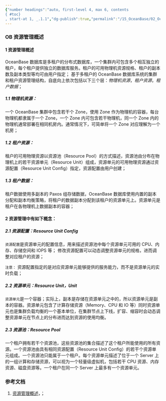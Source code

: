```yaml
---
{"number headings":"auto, first-level 4, max 6, contents
{ #toc}
, start-at 1, _.1.1","dg-publish":true,"permalink":"/15_OceanBase/02_OceanBase 基本操作/集群和多租户管理/管理资源/OB 资源管理概述/","dgPassFrontmatter":true}
---
```



### OB 资源管理概述

#### 1 资源管理概述
OceanBase 数据库是多租户的分布式数据库，一个集群内可包含多个相互独立的租户，每个租户提供独立的数据库服务。租户的可用物理机资源规格、租户的副本数及副本类型等均可由用户指定；
基于多租户的 OceanBase 数据库系统的集群和租户资源管理结构，自底向上依次包括以下三个层：*物理机资源*，*租户资源*，*租户数据*；

##### 1.1 物理机资源：
一个 OceanBase 集群中包含若干个 Zone，使用 Zone 作为物理机的容器，每台物理机都隶属于一个 Zone，一个 Zone 内可包含若干物理机，同一个 Zone 内的物理机通常部署在相同机房内。通常情况下，可简单将一个 Zone 对应理解为一个机房；

##### 1.2 租户资源：
租户的可用物理资源以资源池（Resource Pool）的方式描述，资源池由分布在物理机上的若干资源单元（Resource Unit）组成，资源单元的可用物理资源通过资源配置（Resource Unit Config）指定，资源配置由用户创建；
    
##### 1.3 租户数据：
租户数据使用多副本的 Paxos 组存储数据，OceanBase 数据库使用内置的副本分配和副本均衡策略，将租户的数据副本分配到该租户的资源单元上。资源单元是租户在各物理机上数据副本的容器；


#### 2 资源管理中有如下概念：
  
##### 2.1 资源配置：Resource Unit Config
`资源配置`是资源单元的配置信息，用来描述资源池中每个资源单元可用的 CPU、内存、存储空间和 IOPS 等；
修改资源配置可以动态调整资源单元的规格，进而调整对应租户的资源；

`注意：` 资源配置指定的是对应资源单元能够提供的服务能力，而不是资源单元的实时负载；

##### 2.2 资源单元：Resource Unit，Unit
`资源单元`是一个容器；实际上，副本是存储在资源单元之中的，所以资源单元是副本的容器。资源单元包含了计算存储资源（Memory、CPU 和 IO 等）同时资源单元也是集群负载均衡的一个基本单位，在集群节点上下线，扩容、缩容时会动态调整资源单元在节点上的分布进而达到资源的使用均衡。
    
##### 2.3 资源池：Resource Pool
一个租户拥有若干个资源池，这些资源池的集合描述了这个租户所能使用的所有资源。一个资源池由具有相同资源配置（Resource Unit Config）的若干个资源单元组成。一个资源池只能属于一个租户。每个资源单元描述了位于一个 Server 上的一组计算和存储资源，可以视为一个轻量级虚拟机，包括若干 CPU 资源、内存资源、磁盘资源等。一个租户在同一个 Server 上最多有一个资源单元。


### 参考文档
1. [资源管理概述](https://www.oceanbase.com/docs/enterprise-oceanbase-database-cn-10000000000944862)，；